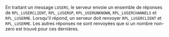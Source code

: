 En traitant un message `LUSERS`, le serveur envoie un ensemble de réponses de
`RPL_LUSERCLIENT`, `RPL_LUSEROP`, `RPL_USERUNKNOWN`, `RPL_LUSERCHANNELS` et
`RPL_LUSERME`. Lorsqu'il répond, un serveur doit renvoyer `RPL_LUSERCLIENT` et
`RPL_LUSERME`. Les autres réponses ne sont renvoyées que si un nombre non-zero
est trouvé pour ces dernières.

